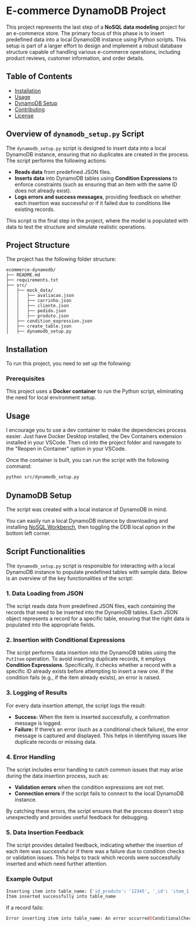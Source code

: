 # E-commerce DynamoDB Project

This project represents the last step of a **NoSQL data modeling** project for an e-commerce store. The primary focus of this phase is to insert predefined data into a local DynamoDB instance using Python scripts. This setup is part of a larger effort to design and implement a robust database structure capable of handling various e-commerce operations, including product reviews, customer information, and order details.

## Table of Contents
- [Installation](#installation)
- [Usage](#usage)
- [DynamoDB Setup](#dynamodb-setup)
- [Contributing](#contributing)
- [License](#license)


## Overview of `dynamodb_setup.py` Script

The `dynamodb_setup.py` script is designed to insert data into a local DynamoDB instance, ensuring that no duplicates are created in the process. The script performs the following actions:

- **Reads data** from predefined JSON files.
- **Inserts data** into DynamoDB tables using **Condition Expressions** to enforce constraints (such as ensuring that an item with the same ID does not already exist).
- **Logs errors and success messages**, providing feedback on whether each insertion was successful or if it failed due to conditions like existing records.

This script is the final step in the project, where the model is populated with data to test the structure and simulate realistic operations.

## Project Structure

The project has the following folder structure:

```
ecommerce-dynamodb/
├── README.md
├── requirements.txt
├── src/
│   ├── mock_data/
│   │   ├── avaliacao.json
│   │   ├── carrinho.json
│   │   ├── cliente.json
│   │   ├── pedido.json
│   │   ├── produto.json
│   ├── condition_expression.json
│   ├── create_table.json
│   ├── dynamodb_setup.py
```

## Installation

To run this project, you need to set up the following:

### Prerequisites

This project uses a **Docker container** to run the Python script, eliminating the need for local environment setup.

## Usage

I encourage you to use a dev container to make the dependencies 
process easier. Just have Docker Desktop installed, the Dev Containers
extension installed in your VSCode. Then cd into the project folder and navegate to the "Reopen in Container" option in your VSCode.

Once the container is built, you can run the script with the following 
command:
```bash
python src/dynamodb_setup.py
```

## DynamoDB Setup

The script was created with a local instance of DynamoDB in mind.

You can easily run a local DynamoDB instance by downloading and 
installing [NoSQL Workbench](https://docs.aws.amazon.com/amazondynamodb/latest/developerguide/workbench.html), then toggling the DDB local 
option in the bottom left corner.

## Script Functionalities

The `dynamodb_setup.py` script is responsible for interacting with a local DynamoDB instance to populate predefined tables with sample data. Below is an overview of the key functionalities of the script:

### 1. **Data Loading from JSON**

The script reads data from predefined JSON files, each containing the records that need to be inserted into the DynamoDB tables. Each JSON object represents a record for a specific table, ensuring that the right data is populated into the appropriate fields.

### 2. **Insertion with Conditional Expressions**

The script performs data insertion into the DynamoDB tables using the `PutItem` operation. To avoid inserting duplicate records, it employs **Condition Expressions**. Specifically, it checks whether a record with a specific ID already exists before attempting to insert a new one. If the condition fails (e.g., if the item already exists), an error is raised.

### 3. **Logging of Results**

For every data insertion attempt, the script logs the result:

- **Success:** When the item is inserted successfully, a confirmation message is logged.
- **Failure:** If there’s an error (such as a conditional check failure), the error message is captured and displayed. This helps in identifying issues like duplicate records or missing data.

### 4. **Error Handling**

The script includes error handling to catch common issues that may arise during the data insertion process, such as:

- **Validation errors** when the condition expressions are not met.
- **Connection errors** if the script fails to connect to the local DynamoDB instance.

By catching these errors, the script ensures that the process doesn't stop unexpectedly and provides useful feedback for debugging.

### 5. **Data Insertion Feedback**

The script provides detailed feedback, indicating whether the insertion of each item was successful or if there was a failure due to condition checks or validation issues. This helps to track which records were successfully inserted and which need further attention.

### Example Output

```bash
Inserting item into table_name: {'id_produto': '12345', '_id': 'item_1', 'nota': 5, 'comentario': 'Great product!'}
Item inserted successfully into table_name
```

If a record fails:
```bash
Error inserting item into table_name: An error occurred(ConditionalCheckFailedException) when calling the PutItem operation: The conditional request failed
```


